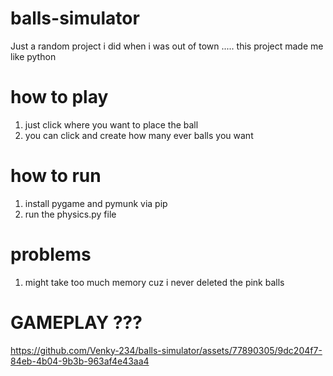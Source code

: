 # balls-simulator
Just a random project i did when i was out of town ..... this project made me like python

# how to play 
1) just click where you want to place the ball 
2) you can click and create how many ever balls you want

# how to run 
1) install pygame and pymunk via pip
2) run the physics.py file

# problems 
1) might take too much memory cuz i never deleted the pink balls


# GAMEPLAY ???
https://github.com/Venky-234/balls-simulator/assets/77890305/9dc204f7-84eb-4b04-9b3b-963af4e43aa4





